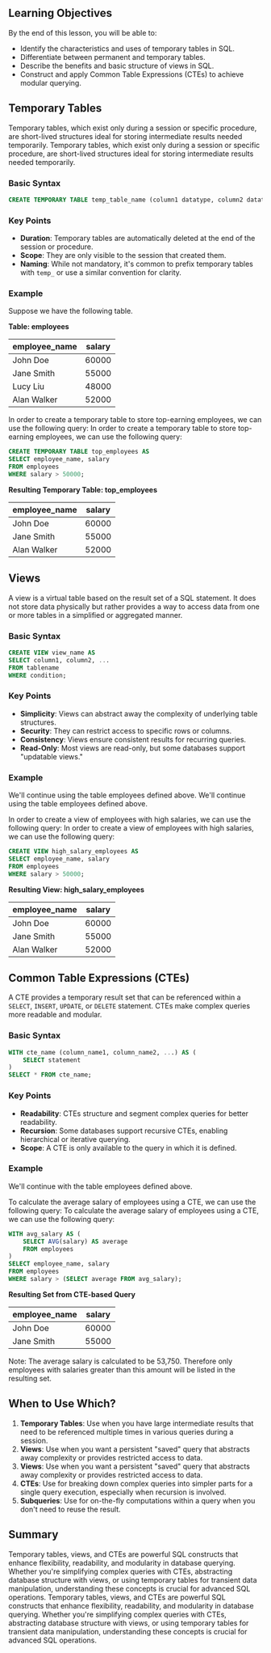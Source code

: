 
<!-- # SQL: Temporary Tables, Views, and CTEs -->

## Learning Objectives

By the end of this lesson, you will be able to:

- Identify the characteristics and uses of temporary tables in SQL.
- Differentiate between permanent and temporary tables.
- Describe the benefits and basic structure of views in SQL.
- Construct and apply Common Table Expressions (CTEs) to achieve modular querying.

## Temporary Tables

Temporary tables, which exist only during a session or specific procedure, are short-lived structures ideal for storing intermediate results needed temporarily.
Temporary tables, which exist only during a session or specific procedure, are short-lived structures ideal for storing intermediate results needed temporarily.

### Basic Syntax

```sql
CREATE TEMPORARY TABLE temp_table_name (column1 datatype, column2 datatype, ...);
```

### Key Points

- **Duration**: Temporary tables are automatically deleted at the end of the session or procedure.
- **Scope**: They are only visible to the session that created them.
- **Naming**: While not mandatory, it's common to prefix temporary tables with `temp_` or use a similar convention for clarity.

### Example

Suppose we have the following table. 

**Table: employees**

| employee_name | salary  |
|---------------|---------|
| John Doe      | 60000   |
| Jane Smith    | 55000   |
| Lucy Liu      | 48000   |
| Alan Walker   | 52000   |

In order to create a temporary table to store top-earning employees, we can use the following query:
In order to create a temporary table to store top-earning employees, we can use the following query:

```sql
CREATE TEMPORARY TABLE top_employees AS
SELECT employee_name, salary
FROM employees
WHERE salary > 50000;
```

**Resulting Temporary Table: top_employees**

| employee_name | salary  |
|---------------|---------|
| John Doe      | 60000   |
| Jane Smith    | 55000   |
| Alan Walker   | 52000   |



## Views

A view is a virtual table based on the result set of a SQL statement. It does not store data physically but rather provides a way to access data from one or more tables in a simplified or aggregated manner.

### Basic Syntax

```sql
CREATE VIEW view_name AS
SELECT column1, column2, ...
FROM tablename
WHERE condition;
```

### Key Points

- **Simplicity**: Views can abstract away the complexity of underlying table structures.
- **Security**: They can restrict access to specific rows or columns.
- **Consistency**: Views ensure consistent results for recurring queries.
- **Read-Only**: Most views are read-only, but some databases support "updatable views."

### Example

We'll continue using the table employees defined above. 
We'll continue using the table employees defined above. 

In order to create a view of employees with high salaries, we can use the following query:
In order to create a view of employees with high salaries, we can use the following query:

```sql
CREATE VIEW high_salary_employees AS
SELECT employee_name, salary
FROM employees
WHERE salary > 50000;
```

**Resulting View: high_salary_employees**

| employee_name | salary  |
|---------------|---------|
| John Doe      | 60000   |
| Jane Smith    | 55000   |
| Alan Walker   | 52000   |


## Common Table Expressions (CTEs)

A CTE provides a temporary result set that can be referenced within a `SELECT`, `INSERT`, `UPDATE`, or `DELETE` statement. CTEs make complex queries more readable and modular.

### Basic Syntax

```sql
WITH cte_name (column_name1, column_name2, ...) AS (
    SELECT statement
)
SELECT * FROM cte_name;
```
### Key Points

- **Readability**: CTEs structure and segment complex queries for better readability.
- **Recursion**: Some databases support recursive CTEs, enabling hierarchical or iterative querying.
- **Scope**: A CTE is only available to the query in which it is defined.

### Example

We'll continue with the table employees defined above. 

To calculate the average salary of employees using a CTE, we can use the following query:
To calculate the average salary of employees using a CTE, we can use the following query:

```sql
WITH avg_salary AS (
    SELECT AVG(salary) AS average
    FROM employees
)
SELECT employee_name, salary
FROM employees
WHERE salary > (SELECT average FROM avg_salary);
```


**Resulting Set from CTE-based Query**

| employee_name | salary  |
|---------------|---------|
| John Doe      | 60000   |
| Jane Smith    | 55000   |

Note: The average salary is calculated to be 53,750. Therefore only employees with salaries greater than this amount will be listed in the resulting set.



## When to Use Which?

1. **Temporary Tables**: Use when you have large intermediate results that need to be referenced multiple times in various queries during a session.
2. **Views**: Use when you want a persistent "saved" query that abstracts away complexity or provides restricted access to data.
2. **Views**: Use when you want a persistent "saved" query that abstracts away complexity or provides restricted access to data.
3. **CTEs**: Use for breaking down complex queries into simpler parts for a single query execution, especially when recursion is involved.
4. **Subqueries**: Use for on-the-fly computations within a query when you don't need to reuse the result.

## Summary

Temporary tables, views, and CTEs are powerful SQL constructs that enhance flexibility, readability, and modularity in database querying. Whether you're simplifying complex queries with CTEs, abstracting database structure with views, or using temporary tables for transient data manipulation, understanding these concepts is crucial for advanced SQL operations.
Temporary tables, views, and CTEs are powerful SQL constructs that enhance flexibility, readability, and modularity in database querying. Whether you're simplifying complex queries with CTEs, abstracting database structure with views, or using temporary tables for transient data manipulation, understanding these concepts is crucial for advanced SQL operations.